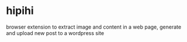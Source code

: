 # hipihi
browser extension to extract image and content in a web page, generate and upload new post to a wordpress site

